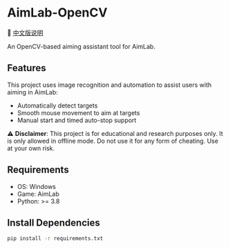# AimLab-OpenCV

📘 [中文版说明](/docs/README.zh-CN.md)

An OpenCV-based aiming assistant tool for AimLab.

## Features

This project uses image recognition and automation to assist users with aiming in AimLab:

- Automatically detect targets  
- Smooth mouse movement to aim at targets  
- Manual start and timed auto-stop support  

⚠️ **Disclaimer**: This project is for educational and research purposes only. It is only allowed in offline mode. Do not use it for any form of cheating. Use at your own risk.

## Requirements

- OS: Windows  
- Game: AimLab  
- Python: >= 3.8  

## Install Dependencies

```bash
pip install -r requirements.txt
```